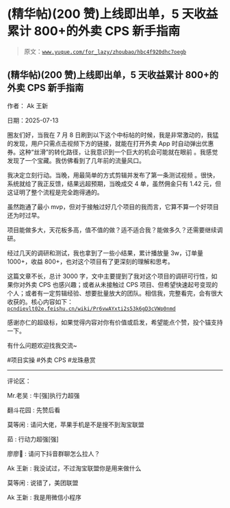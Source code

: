 # (精华帖)(200 赞)上线即出单，5 天收益累计 800+的外卖 CPS 新手指南

> 原文：[`www.yuque.com/for_lazy/zhoubao/hbc4f920dhc7oegb`](https://www.yuque.com/for_lazy/zhoubao/hbc4f920dhc7oegb)

## (精华帖)(200 赞)上线即出单，5 天收益累计 800+的外卖 CPS 新手指南

作者： Ak 王新

日期：2025-07-13

圈友们好，当我在 7 月 8
日刷到以下这个中标帖的时候，我是非常激动的，我猛的发现，用户只需点击视频下方的链接，就能在打开外卖 App 时自动弹出优惠券。这种“丝滑”的转化路径，让我意识到一个巨大的机会可能就在眼前
。我感觉发现了一个宝藏。我仿佛看到了几年前的流量风口。

我决定立刻行动。当晚，用最简单的方式剪辑并发布了第一条测试视频 。很快，系统就给了我正反馈，结果远超预期，当晚成交 4
单，虽然佣金只有 1.42 元，但这证明了整个流程是完全跑得通的。

虽然跑通了最小 mvp，但对于接触过好几个项目的我而言，它算不算一个好项目还为时过早。

项目能做多大，天花板多高，值不值的做？适不适合我？能做多久？还需要继续调研。

经过几天的调研和测试，我也拿到了一些小结果，累计播放量 3w，订单量 1000+，收益 800+，也对这个项目有了更深刻的理解和思考。

这篇文章不长，总计 3000 字，文中主要提到了我对这个项目的调研可行性，如果你对外卖 CPS 也感兴趣；或者从未接触过 CPS
项目、但希望快速起号变现的个人；或者有一定剪辑经验、想要批量放大的团队。相信我，完整看完，会有很大收获的。核心内容如下：[`pcndievlt02e.feishu.cn/wiki/Pr6vwAYxti2s53k6gD3cVWp0nmd`](https://pcndievlt02e.feishu.cn/wiki/Pr6vwAYxti2s53k6gD3cVWp0nmd)

感谢亦仁的超级标，如果觉得内容对你有价值或启发，希望能点个赞，投个锚支持一下。

有什么问题欢迎找我交流~

#项目实操 #外卖 CPS #龙珠悬赏

* * *

评论区：

Mr.老吴 : 牛[强]执行力超强

翻斗花园 : 先赞后看

莫等闲 : 请问大佬，苹果手机是不是搜不到淘宝联盟

茹 : 行动力超强[强]

廖廖🌠 : 请问下抖音群聊怎么拉人？

Ak 王新 : 我没试过，不过淘宝联盟你是用来做什么

莫等闲 : 说错了，美团联盟

Ak 王新 : 我是用微信小程序